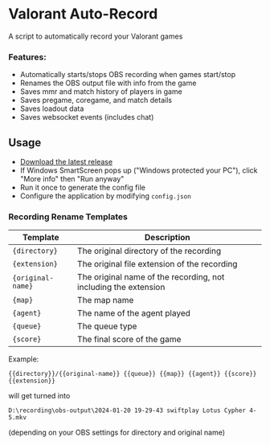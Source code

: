 # Valorant Auto-Record

A script to automatically record your Valorant games

### Features:

 - Automatically starts/stops OBS recording when games start/stop
 - Renames the OBS output file with info from the game
 - Saves mmr and match history of players in game
 - Saves pregame, coregame, and match details
 - Saves loadout data
 - Saves websocket events (includes chat)

## Usage

 - [Download the latest release](../../releases/latest/download/Valorant-AutoRecord.exe)
 - If Windows SmartScreen pops up ("Windows protected your PC"), click "More info" then "Run anyway"
 - Run it once to generate the config file
 - Configure the application by modifying `config.json`

### Recording Rename Templates
| Template      | Description                                                     |
|---------------|-----------------------------------------------------------------|
| `{directory}` | The original directory of the recording                         |
| `{extension}` | The original file extension of the recording                    |
| `{original-name}` | The original name of the recording, not including the extension |
| `{map}`       | The map name                                                    |
| `{agent}`     | The name of the agent played                                    |
| `{queue}`     | The queue type                                                  |
| `{score}`     | The final score of the game                                     |

Example:
```
{{directory}}/{{original-name}} {{queue}} {{map}} {{agent}} {{score}}{{extension}}
```
will get turned into
```
D:\recording\obs-output\2024-01-20 19-29-43 swiftplay Lotus Cypher 4-5.mkv
```
(depending on your OBS settings for directory and original name)
